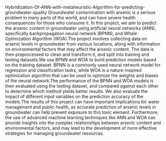 Hybridization-Of-ANN-with-metaheuristic-Algorithm-for-predicting-groundwater-quality
Groundwater contamination with arsenic is a serious problem in many parts of the world, and can have severe health consequences for those who consume it. In this project, we aim to predict the arsenic content in groundwater using artificial neural networks (ANN), specifically backpropagation neural network (BPNN), and Whale Optimization Algorithm (WOA).The project involves collecting data on arsenic levels in groundwater from various locations, along with information on environmental factors that may affect the arsenic content. The data is then preprocessed to clean and transform it, and split into training and testing datasets.We use BPNN and WOA to build prediction models based on the training dataset. BPNN is a commonly used neural network model for regression and classification tasks, while WOA is a nature-inspired optimization algorithm that can be used to optimize the weights and biases of the neural network.The performance of the BPNN and WOA models is then evaluated using the testing dataset, and compared against each other to determine which method yields better results. We also evaluate the impact of different input variables on the prediction accuracy of the models.The results of this project can have important implications for water management and public health, as accurate prediction of arsenic levels in groundwater can help prevent exposure to this toxic element. Furthermore, the use of advanced machine learning techniques like ANN and WOA can provide insights into the complex relationships between arsenic content and environmental factors, and may lead to the development of more effective strategies for managing groundwater resources.
